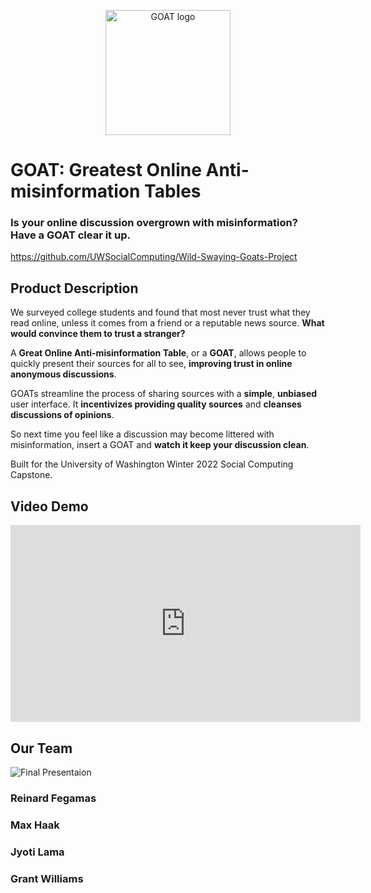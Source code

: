 <p align="center">
    <img src="/Wild-Swaying-Goats/data/logo/logo.jpg" alt="GOAT logo" width="200"/>
</p>

# GOAT: Greatest Online Anti-misinformation Tables

### **Is your online discussion overgrown with misinformation? Have a GOAT clear it up.**

https://github.com/UWSocialComputing/Wild-Swaying-Goats-Project

## Product Description

We surveyed college students and found that most never trust what they read online, unless it comes from a friend or a reputable news source. **What would convince them to trust a stranger?**

A **Great Online Anti-misinformation Table**, or a **GOAT**, allows people to quickly present their sources for all to see, **improving trust in online anonymous discussions**.

GOATs streamline the process of sharing sources with a **simple**, **unbiased** user interface. It **incentivizes providing quality sources** and **cleanses discussions of opinions**.

So next time you feel like a discussion may become littered with misinformation, insert a GOAT and **watch it keep your discussion clean**.

Built for the University of Washington Winter 2022 Social Computing Capstone.

## Video Demo

<iframe width="560" height="315" src="https://www.youtube.com/embed/eUbmqYk03BA" title="YouTube video player" frameborder="0" allow="accelerometer; autoplay; clipboard-write; encrypted-media; gyroscope; picture-in-picture" allowfullscreen></iframe>

## Our Team

![Final Presentaion](/Wild-Swaying-Goats/data/pictures/groupPic.jpg)

### Reinard Fegamas

### Max Haak

### Jyoti Lama

### Grant Williams
